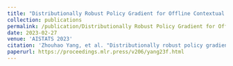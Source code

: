 ```yaml
---
title: "Distributionally Robust Policy Gradient for Offline Contextual Bandits"
collection: publications
permalink: /publication/Distributionally Robust Policy Gradient for Offline Contextual Bandits
date: 2023-02-27
venue: 'AISTATS 2023'
citation: 'Zhouhao Yang, et al. "Distributionally robust policy gradient for offline contextual bandits." International Conference on Artificial Intelligence and Statistics. PMLR, 2023.'
paperurl: https://proceedings.mlr.press/v206/yang23f.html
---
```




